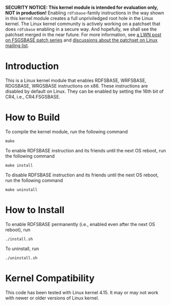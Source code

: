 **SECURITY NOTICE: This kernel module is intended for evaluation only, NOT in production!** Enabling `rdfsbase`-family instructions in the way shown in this kernel module creates a full unpriviledged root hole in the Linux kernel. The Linux kernel community is actively working on a patchset that does `rdfsbase` enabling in a secure way. And hopefully, we shall see the patchset merged in the near future. For more information, see [a LWN post on FSGSBASE patch series](https://lwn.net/Articles/821723/) and [discussions about the patchset on Linux mailing list](https://lwn.net/ml/linux-kernel/20200511045311.4785-1-sashal@kernel.org/).

# Introduction

This is a Linux kernel module that enables RDFSBASE, WRFSBASE, RDGSBASE, WRGSBASE instructions on x86. These instructions are disabled by default on Linux. They can be enabled by setting the 16th bit of CR4, i.e., CR4.FSGSBASE.

# How to Build

To compile the kernel module, run the following command

    make

To enable RDFSBASE instruction and its friends until the next OS reboot, run the following command

    make install

To disable RDFSBASE instruction and its friends until the next OS reboot, run the following command

    make uninstall

# How to Install

To enable RDFSBASE permanently (i.e., enabled even after the next OS reboot), run

    ./install.sh

To uninstall, run

    ./uninstall.sh

# Kernel Compatibility

This code has been tested with Linux kernel 4.15. It may or may not work with newer or older versions of Linux kernel.
